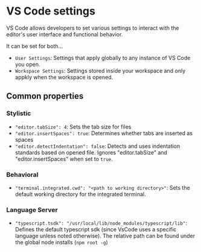 # VS Code settings

VS Code allows developers to set various settings to interact with the editor's user interface and functional behavior.

It can be set for both...

- `User Settings`: Settings that apply globally to any instance of VS Code you open.
- `Workspace Settings`: Settings stored inside your workspace and only appkly when the workspace is opened.

## Common properties


### Stylistic

- `"editor.tabSize": 4`: Sets the tab size for files
- `"editor.insertSpaces": true`: Determines whether tabs are inserted as spaces
- `"editor.detectIndentation": false`: Detects and uses indentation standards based on opened file. Ignores "editor.tabSize" and "editor.insertSpaces" when set to `true`.

### Behavioral

- `"terminal.integrated.cwd": "<path to working directory>"`: Sets the default working directory for the integrated terminal.


### Language Server

- `"typescript.tsdk": "/usr/local/lib/node_modules/typescript/lib"`: Defines the default typescript sdk (since VsCode uses a specific language unless noted otherwise). The relative path can be found under the global node installs (`npm root -g`)